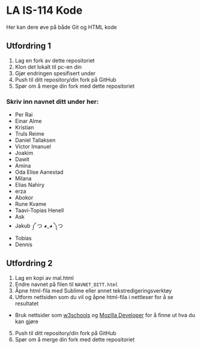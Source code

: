# LA IS-114 Kode
Her kan dere øve på både Git og HTML kode

## Utfordring 1
1. Lag en fork av dette repositoriet
2. Klon det lokalt til pc-en din
3. Gjør endringen spesifisert under
4. Push til ditt repository/din fork på GitHub
5. Spør om å merge din fork med dette repositoriet

### Skriv inn navnet ditt under her:
* Per Rai
* Einar Alme
* Kristian 
* Truls Reime
* Daniel Tallaksen
* Victor Imanuel 
* Joakim
* Dawit
* Amina
* Oda Elise Aanestad
* Milana
* Elias Nahiry
* erza 
* Abokor
* Rune Kvame
* Taavi-Topias Henell
* Ask
* Jakub ༼ つ ◕_◕ ༽つ
* Tobias
* Dennis

## Utfordring 2
1. Lag en kopi av mal.html
2. Endre navnet på filen til `NAVNET_DITT.html`
3. Åpne html-fila med Sublime eller annet tekstredigeringsverktøy
4. Utform nettsiden som du vil og åpne html-fila i nettleser for å se resultatet
  * Bruk nettsider som [w3schools](https://www.w3schools.com/html/default.asp) og [Mozilla Developer](https://developer.mozilla.org/en-US/docs/Web/HTML) for å finne ut hva du kan gjøre
5. Push til ditt repository/din fork på GitHub
6. Spør om å merge din fork med dette repositoriet
